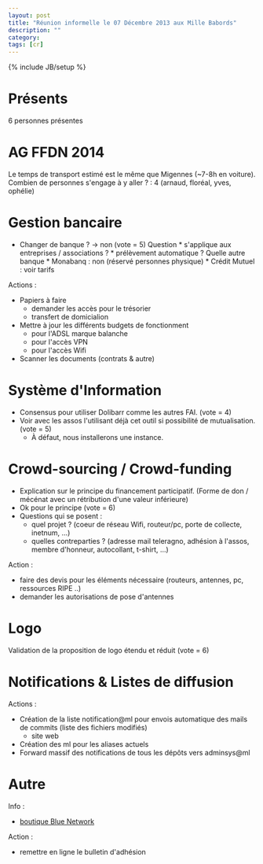 ```yaml
---
layout: post
title: "Réunion informelle le 07 Décembre 2013 aux Mille Babords"
description: ""
category:
tags: [cr]
---
```

{% include JB/setup %}

# Présents

6 personnes présentes

# AG FFDN 2014 

Le temps de transport estimé est le même que Migennes (~7-8h en voiture).
Combien de personnes s'engage à y aller ? : 4 (arnaud, floréal, yves, ophélie)

# Gestion bancaire

* Changer de banque ? -> non (vote = 5)
	Question
		* s'applique aux entreprises / associations ?
		* prélèvement automatique ?
	Quelle autre banque 
		* Monabanq : non (réservé personnes physique)
		* Crédit Mutuel : voir tarifs

Actions  :
* Papiers à faire
	* demander les accès pour le trésorier
	* transfert de domicialion
* Mettre à jour les différents budgets de fonctionment
	* pour l'ADSL marque balanche
	* pour l'accès VPN
	* pour l'accès Wifi
* Scanner les documents (contrats & autre)

# Système d'Information

* Consensus pour utiliser Dolibarr comme les autres FAI. (vote = 4)
* Voir avec les assos l'utilisant déjà cet outil si possibilité de mutualisation. (vote = 5)
	* À défaut, nous installerons une instance.

# Crowd-sourcing / Crowd-funding

* Explication sur le principe du financement participatif. (Forme de don / mécénat avec un rétribution d'une valeur inférieure)
* Ok pour le principe (vote = 6)
* Questions qui se posent :
	* quel projet ? (coeur de réseau Wifi, routeur/pc, porte de collecte, inetnum, ...)
	* quelles contreparties ? (adresse mail teleragno, adhésion à l'assos, membre d'honneur, autocollant, t-shirt, ...)

Action :

* faire des devis pour les éléments nécessaire (routeurs, antennes, pc, ressources RIPE ..)
* demander les autorisations de pose d'antennes

# Logo

Validation de la proposition de logo étendu et réduit (vote = 6)

# Notifications & Listes de diffusion

Actions : 
* Création de la liste notification@ml pour envois automatique des mails de commits (liste des fichiers modifiés)
	* site web
* Création des ml pour les aliases actuels
* Forward massif des notifications de tous les dépôts vers adminsys@ml

# Autre

Info :
* [boutique Blue Network](http://boutique.bluenetech.com)

Action :
* remettre en ligne le bulletin d'adhésion

